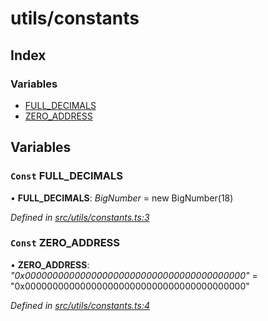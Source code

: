 # utils/constants

## Index

### Variables

* [FULL\_DECIMALS](_utils_constants_.md#const-full_decimals)
* [ZERO\_ADDRESS](_utils_constants_.md#const-zero_address)

## Variables

### `Const` FULL\_DECIMALS

• **FULL\_DECIMALS**: _BigNumber_ = new BigNumber\(18\)

_Defined in_ [_src/utils/constants.ts:3_](https://github.com/PolymathNetwork/polymath-sdk/blob/550676f/src/utils/constants.ts#L3)

### `Const` ZERO\_ADDRESS

• **ZERO\_ADDRESS**: _"0x0000000000000000000000000000000000000000"_ = "0x0000000000000000000000000000000000000000"

_Defined in_ [_src/utils/constants.ts:4_](https://github.com/PolymathNetwork/polymath-sdk/blob/550676f/src/utils/constants.ts#L4)

